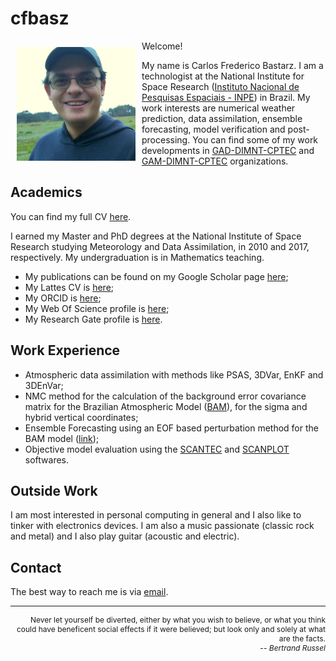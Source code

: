 # cfbasz

<img style="float: left; padding: 10px; " src="./img/cfbasz.png" width=190>

Welcome!

My name is Carlos Frederico Bastarz. I am a technologist at the National Institute for Space Research ([Instituto Nacional de Pesquisas Espaciais - INPE](https://www.gov.br/inpe/pt-br)) in Brazil. My work interests are numerical weather prediction, data assimilation, ensemble forecasting, model verification and post-processing. You can find some of my work developments in [GAD-DIMNT-CPTEC](https://github.com/GAD-DIMNT-CPTEC) and [GAM-DIMNT-CPTEC](https://github.com/GAM-DIMNT-CPTEC) organizations.

## Academics

You can find my full CV [here](cv.md).

I earned my Master and PhD degrees at the National Institute of Space Research studying Meteorology and Data Assimilation, in 2010 and 2017, respectively. My undergraduation is in Mathematics teaching.

* My publications can be found on my Google Scholar page [here](https://scholar.google.com.br/citations?user=26GiFgoAAAAJ&hl=pt-BR);
* My Lattes CV is [here](http://lattes.cnpq.br/2410960909883784);
* My ORCID is [here](https://orcid.org/0000-0001-5402-7979);
* My Web Of Science profile is [here](https://www.webofscience.com/wos/author/record/HHC-1947-2022);
* My Research Gate profile is [here](https://www.researchgate.net/profile/Carlos_Bastarz).

## Work Experience

* Atmospheric data assimilation with methods like PSAS, 3DVar, EnKF and 3DEnVar;
* NMC method for the calculation of the background error covariance matrix for the Brazilian Atmospheric Model ([BAM](https://journals.ametsoc.org/view/journals/wefo/31/5/waf-d-16-0062_1.xml)), for the sigma and hybrid vertical coordinates;
* Ensemble Forecasting using an EOF based perturbation method for the BAM model ([link](https://github.com/GAD-DIMNT-CPTEC/oensMB09));
* Objective model evaluation using the [SCANTEC](https://github.com/GAM-DIMNT-CPTEC/SCANTEC) and [SCANPLOT](https://github.com/GAM-DIMNT-CPTEC/SCANPLOT) softwares.

## Outside Work

I am most interested in personal computing in general and I also like to tinker with electronics devices. I am also a music passionate (classic rock and metal) and I also play guitar (acoustic and electric).

## Contact

The best way to reach me is via [email](mailto:cfbastarz@gmail.com).

---

<div style="text-align: right; font-size: 12px">Never let yourself be diverted, either by what you wish to believe, or what you think could have beneficent social effects if it were believed; but look only and solely at what are the facts.
<br/>
 -- <cite>Bertrand Russel</cite>
</div>
